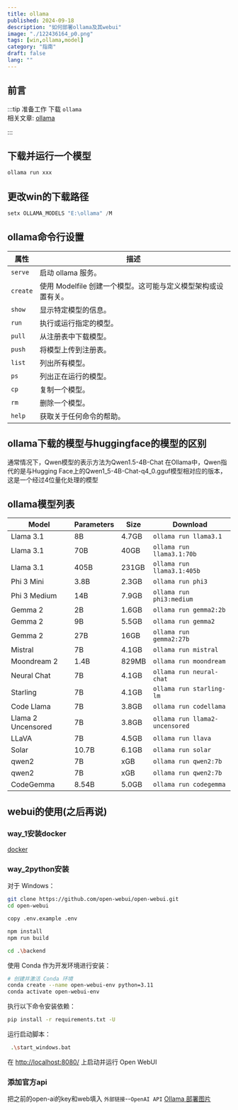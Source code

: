 ```yaml
---
title: ollama
published: 2024-09-18
description: "如何部署ollama及其webui"
image: "./122436164_p0.png"
tags: [win,ollama,model]
category: "指南"
draft: false
lang: ""
---
```


## 前言

:::tip
准备工作 下载 `ollama`\
相关文章:  [ollama](https://github.com/ollama/ollama?tab=readme-ov-file)

:::

##  下载并运行一个模型
```python 
ollama run xxx
```

##  更改win的下载路径
```python 
setx OLLAMA_MODELS "E:\ollama" /M
```

##  ollama命令行设置

| 属性          | 描述                                                                                                                                                               |
| ------------- | ------------------------------------------------------------------------------------------------------------------------------------------------------------------ |
| `serve`     | 启动 ollama 服务。                                                                      |
| `create`    | 使用 Modelfile 创建一个模型。这可能与定义模型架构或设置有关。                            |
| `show`      | 显示特定模型的信息。                                                                    |
| `run`       | 执行或运行指定的模型。                                                                  |
| `pull`      | 从注册表中下载模型。                                                                    |
| `push`      | 将模型上传到注册表。                                                                    |
| `list`      | 列出所有模型。                                                                          |
| `ps`        | 列出正在运行的模型。                                                                    |
| `cp`        | 复制一个模型。                                                                          |
| `rm`        | 删除一个模型。                                                                          |
| `help`      | 获取关于任何命令的帮助。                                                                |


##  ollama下载的模型与huggingface的模型的区别
通常情况下，Qwen模型的表示方法为Qwen1.5-4B-Chat
在Ollama中，Qwen指代的是与Hugging Face上的Qwen1_5-4B-Chat-q4_0.gguf模型相对应的版本，这是一个经过4位量化处理的模型



##  ollama模型列表
| Model                | Parameters | Size  | Download                       |
|----------------------|------------|-------|---------------------------------|
| Llama 3.1            | 8B         | 4.7GB | `ollama run llama3.1`           |
| Llama 3.1            | 70B        | 40GB  | `ollama run llama3.1:70b`       |
| Llama 3.1            | 405B       | 231GB | `ollama run llama3.1:405b`      |
| Phi 3 Mini           | 3.8B       | 2.3GB | `ollama run phi3`               |
| Phi 3 Medium         | 14B        | 7.9GB | `ollama run phi3:medium`        |
| Gemma 2              | 2B         | 1.6GB | `ollama run gemma2:2b`          |
| Gemma 2              | 9B         | 5.5GB | `ollama run gemma2`             |
| Gemma 2              | 27B        | 16GB  | `ollama run gemma2:27b`         |
| Mistral              | 7B         | 4.1GB | `ollama run mistral`            |
| Moondream 2          | 1.4B       | 829MB | `ollama run moondream`          |
| Neural Chat          | 7B         | 4.1GB | `ollama run neural-chat`        |
| Starling             | 7B         | 4.1GB | `ollama run starling-lm`        |
| Code Llama           | 7B         | 3.8GB | `ollama run codellama`          |
| Llama 2 Uncensored   | 7B         | 3.8GB | `ollama run llama2-uncensored`  |
| LLaVA                | 7B         | 4.5GB | `ollama run llava`              |
| Solar                | 10.7B      | 6.1GB | `ollama run solar`              |
| qwen2                | 7B         | xGB   | `ollama run qwen2:7b`           |
| qwen2                | 7B         | xGB   | `ollama run qwen2:7b`           |
| CodeGemma            | 8.54B      | 5.0GB | `ollama run codegemma `         |
##  webui的使用(之后再说)

### way_1安装docker
[docker](https://desktop.docker.com/win/stable/amd64/Docker%20Desktop%20Installer.exe)


### way_2python安装

对于 Windows：

```bash
git clone https://github.com/open-webui/open-webui.git
cd open-webui

copy .env.example .env

npm install
npm run build

cd .\backend
```

使用 Conda 作为开发环境进行安装：

```bash
# 创建并激活 Conda 环境
conda create --name open-webui-env python=3.11
conda activate open-webui-env
```

执行以下命令安装依赖：

```bash
pip install -r requirements.txt -U
```

运行启动脚本：

```bash
 .\start_windows.bat
```

在 [http://localhost:8080/](http://localhost:8080/) 上启动并运行 Open WebUI 

### 添加官方api
把之前的open-ai的key和web填入 `外部链接`--`OpenAI API`
[Ollama 部署图片](src/content/posts/ollama部署/1726639563236.jpg)
